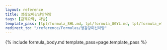 ```yaml
---
layout: reference
title: 영감오미강신반하탕
tags: [금궤요략, 처방]
template_pass: [tpl/formula_SHL.md, tpl/formula_GGYL.md, tpl/formula_etc.md]
redirect_to: "/reference/Formulas/영감강미신하탕"
---
```


{% include formula_body.md template_pass=page.template_pass %}
